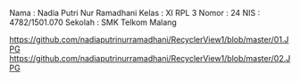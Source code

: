 Nama : Nadia Putri Nur Ramadhani
Kelas : XI RPL 3
Nomor : 24
NIS : 4782/1501.070
Sekolah : SMK Telkom Malang

https://github.com/nadiaputrinurramadhani/RecyclerView1/blob/master/01.JPG
https://github.com/nadiaputrinurramadhani/RecyclerView1/blob/master/02.JPG
